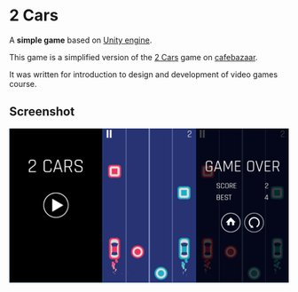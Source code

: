 # 2 Cars

A **simple game** based on [Unity engine](https://unity.com/).

This game is a simplified version of the [2 Cars](https://cafebazaar.ir/app/com.ketchapp.twocars) game on [cafebazaar](https://cafebazaar.ir/).

It was written for introduction to design and development of video games course.

## Screenshot

![Scrrenshoot](Screenshots.png)
